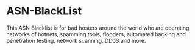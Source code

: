 # ASN-BlackList
This ASN Blacklist is for bad hosters around the world who are operating networks of botnets, spamming tools, flooders, automated hacking and penetration testing, network scanning, DDoS and more.
